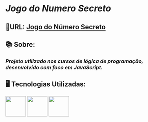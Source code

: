 <html>
 <body>
<h1><em>Jogo do Numero Secreto</em></h1>
<h2>🚀URL: <a href="https://jogo-numero-secreto-eta-lemon.vercel.app">Jogo do Número Secreto</a></h2>
<h2>📚 Sobre:</h2>
<h3><em>Projeto utilizado nos cursos de lógica de programação, desenvolvido com foco em JavaScript.</em></h3>
<h2>🖥️ Tecnologias Utilizadas:</h2>
 <img src="https://github.com/Carolimaa/jogo-numero-secreto/assets/147013127/55cba679-080a-4b93-94af-b8ce7804324e width="65" height="65"/> 
 <img src="https://github.com/Carolimaa/jogo-numero-secreto/assets/147013127/47fc7c9e-e248-4f50-9a9c-4619adcfde7d width="65" height="65"/>
 <img src="https://github.com/Carolimaa/jogo-numero-secreto/assets/147013127/0bebfc0d-053b-4388-acb0-a10f958c8923 width="65" height="65"/>
 </body>
</html>
